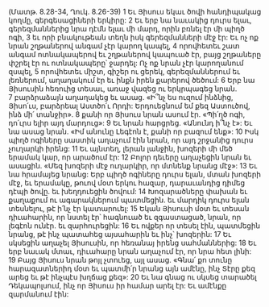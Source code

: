 (Մատթ. 8.28-34, Ղուկ. 8.26-39)
1 Եւ Յիսուս եկաւ ծովի հանդիպակաց կողմը, գերգեսացիների երկիրը: 2 Եւ երբ նա նաւակից դուրս ելաւ, գերեզմաններից նրա դէմն ելաւ մի մարդ, որին բռնել էր մի պիղծ ոգի, 3 եւ որի բնակութեան տեղն իսկ գերեզմանների մէջ էր: Եւ ոչ ոք նրան շղթաներով անգամ չէր կարող կապել, 4 որովհետեւ շատ անգամ ոտնակապերով եւ շղթաներով կապուած էր, բայց շղթաները փշրել էր ու ոտնակապերը՝ ջարդել: Ոչ ոք նրան չէր կարողանում զսպել, 5 որովհետեւ միշտ, գիշեր ու ցերեկ, գերեզմաններում եւ լեռներում, աղաղակում էր եւ ինքն իրեն քարերով ծեծում: 6 Երբ նա Յիսուսին հեռուից տեսաւ, առաջ վազեց ու երկրպագեց նրան. 7 բարձրաձայն աղաղակեց եւ ասաց. «Ի՞նչ ես ուզում ինձնից, Յիսո՛ւս, բարձրեալ Աստծո՛ւ Որդի: Երդուեցնում եմ քեզ Աստուծով, ինձ մի՛ տանջիր». 8 քանի որ Յիսուս նրան ասում էր. «Պի՛ղծ ոգի, դո՛ւրս ելիր այդ մարդուց»: 9 Եւ նրան հարցրեց. «Անունդ ի՞նչ է»: Եւ նա ասաց նրան. «Իմ անունը Լեգէոն է, քանի որ բազում ենք»: 10 Իսկ պիղծ ոգիները սաստիկ աղաչում էին նրան, որ այդ շրջանից դուրս չուղարկի իրենց: 11 Եւ այնտեղ, լերան լանջին, խոզերի մի մեծ երամակ կար, որ արածում էր: 12 Բոլոր դեւերը աղաչեցին նրան եւ ասացին. «Մեզ խոզերի մէջ ուղարկիր, որ մտնենք նրանց մէջ»: 13 Եւ նա հրամայեց նրանց: Երբ պիղծ ոգիները դուրս ելան, մտան խոզերի մէջ, եւ երամակը, թուով մօտ երկու հազար, դարաւանդից դիմեց դէպի ծովը. եւ խեղդուեցին ծովում: 14 Խոզարածները փախան եւ քաղաքում ու ագարակներում պատմեցին. եւ մարդիկ դուրս ելան տեսնելու, թէ ի՛նչ էր կատարուել: 15 Եկան Յիսուսի մօտ եւ տեսան դիւահարին, որ նստել էր՝ հագնուած եւ զգաստացած, նրան, որ լեգէոն ունէր. եւ զարհուրեցին: 16 Եւ ովքեր որ տեսել էին, պատմեցին նրանց, թէ ինչ պատահեց այսահարին եւ ինչ՝ խոզերին: 17 Եւ սկսեցին աղաչել Յիսուսին, որ հեռանայ իրենց սահմաններից: 18 Եւ երբ նաւակ մտաւ, դիւահարը նրան աղաչում էր, որ նրա հետ լինի: 19 Բայց Յիսուս նրան թոյլ չտուեց, այլ ասաց. «Գնա՛ քո տունը հարազատներիդ մօտ եւ պատմի՛ր նրանց այն ամէնը, ինչ Տէրը քեզ արեց եւ թէ ինչպէս խղճաց քեզ»: 20 Եւ նա գնաց ու սկսեց տարածել Դեկապոլսում, ինչ որ Յիսուս իր համար արել էր: Եւ ամէնքը զարմանում էին:
